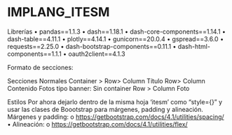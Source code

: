 # IMPLANG_ITESM

Librerías
•	pandas==1.1.3
•	dash==1.18.1
•	dash-core-components==1.14.1
•	dash-table==4.11.1
•	plotly==4.14.1
•	gunicorn==20.0.4
•	gspread==3.6.0
•	requests==2.25.0
•	dash-bootstrap-components==0.11.1
•	dash-html-components==1.1.1
•	oauth2client==4.1.3

Formato de secciones:

Secciones Normales
  Container > 
  	Row> Column
    	    Título
	  Row> Column
        	Contenido
Fotos tipo banner:
	Sin container
	  Row > Column
          Foto

Estilos
Por ahora dejarlo dentro de la misma hoja ‘itesm’ como “style={}” y usar las clases de Boootstrap para márgenes, padding y alineación.
Márgenes y padding:
o	https://getbootstrap.com/docs/4.1/utilities/spacing/
•	Alineación:
o	https://getbootstrap.com/docs/4.1/utilities/flex/
